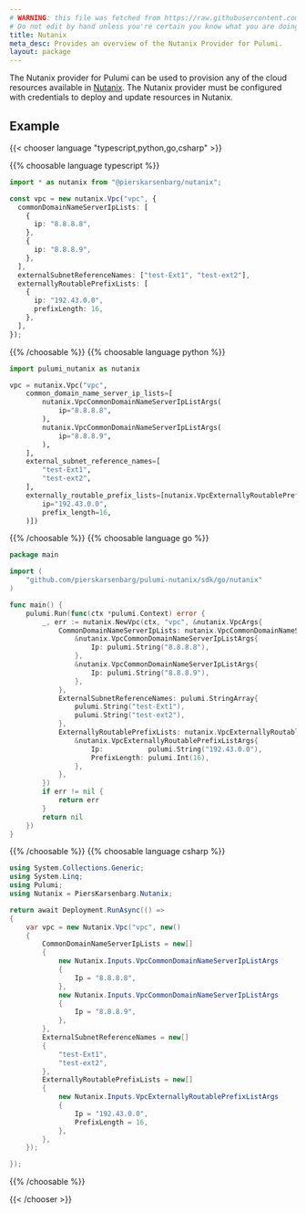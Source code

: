 ```yaml
---
# WARNING: this file was fetched from https://raw.githubusercontent.com/pierskarsenbarg/pulumi-nutanix/v0.9.0/docs/_index.md
# Do not edit by hand unless you're certain you know what you are doing!
title: Nutanix
meta_desc: Provides an overview of the Nutanix Provider for Pulumi.
layout: package
---
```


The Nutanix provider for Pulumi can be used to provision any of the cloud resources available in [Nutanix](https://www.nutanix.com/).
The Nutanix provider must be configured with credentials to deploy and update resources in Nutanix.

## Example

{{< chooser language "typescript,python,go,csharp" >}}

{{% choosable language typescript %}}

```typescript
import * as nutanix from "@pierskarsenbarg/nutanix";

const vpc = new nutanix.Vpc("vpc", {
  commonDomainNameServerIpLists: [
    {
      ip: "8.8.8.8",
    },
    {
      ip: "8.8.8.9",
    },
  ],
  externalSubnetReferenceNames: ["test-Ext1", "test-ext2"],
  externallyRoutablePrefixLists: [
    {
      ip: "192.43.0.0",
      prefixLength: 16,
    },
  ],
});
```

{{% /choosable %}}
{{% choosable language python %}}

```python
import pulumi_nutanix as nutanix

vpc = nutanix.Vpc("vpc",
    common_domain_name_server_ip_lists=[
        nutanix.VpcCommonDomainNameServerIpListArgs(
            ip="8.8.8.8",
        ),
        nutanix.VpcCommonDomainNameServerIpListArgs(
            ip="8.8.8.9",
        ),
    ],
    external_subnet_reference_names=[
        "test-Ext1",
        "test-ext2",
    ],
    externally_routable_prefix_lists=[nutanix.VpcExternallyRoutablePrefixListArgs(
        ip="192.43.0.0",
        prefix_length=16,
    )])
```

{{% /choosable %}}
{{% choosable language go %}}

```go
package main

import (
	"github.com/pierskarsenbarg/pulumi-nutanix/sdk/go/nutanix"
)

func main() {
    pulumi.Run(func(ctx *pulumi.Context) error {
        _, err := nutanix.NewVpc(ctx, "vpc", &nutanix.VpcArgs{
            CommonDomainNameServerIpLists: nutanix.VpcCommonDomainNameServerIpListArray{
                &nutanix.VpcCommonDomainNameServerIpListArgs{
                    Ip: pulumi.String("8.8.8.8"),
                },
                &nutanix.VpcCommonDomainNameServerIpListArgs{
                    Ip: pulumi.String("8.8.8.9"),
                },
            },
            ExternalSubnetReferenceNames: pulumi.StringArray{
                pulumi.String("test-Ext1"),
                pulumi.String("test-ext2"),
            },
            ExternallyRoutablePrefixLists: nutanix.VpcExternallyRoutablePrefixListArray{
                &nutanix.VpcExternallyRoutablePrefixListArgs{
                    Ip:           pulumi.String("192.43.0.0"),
                    PrefixLength: pulumi.Int(16),
                },
            },
        })
        if err != nil {
            return err
        }
        return nil
    })
}

```

{{% /choosable %}}
{{% choosable language csharp %}}

```csharp
using System.Collections.Generic;
using System.Linq;
using Pulumi;
using Nutanix = PiersKarsenbarg.Nutanix;

return await Deployment.RunAsync(() =>
{
    var vpc = new Nutanix.Vpc("vpc", new()
    {
        CommonDomainNameServerIpLists = new[]
        {
            new Nutanix.Inputs.VpcCommonDomainNameServerIpListArgs
            {
                Ip = "8.8.8.8",
            },
            new Nutanix.Inputs.VpcCommonDomainNameServerIpListArgs
            {
                Ip = "8.8.8.9",
            },
        },
        ExternalSubnetReferenceNames = new[]
        {
            "test-Ext1",
            "test-ext2",
        },
        ExternallyRoutablePrefixLists = new[]
        {
            new Nutanix.Inputs.VpcExternallyRoutablePrefixListArgs
            {
                Ip = "192.43.0.0",
                PrefixLength = 16,
            },
        },
    });

});
```

{{% /choosable %}}

{{< /chooser >}}
